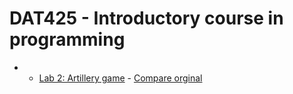 # DAT425 - Introductory course in programming

*  - [Lab 2: Artillery game](lab2) - [Compare orginal](../../compare/c6a8358982a6abcba8439c488955c2ad2f09e310...master)